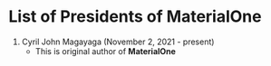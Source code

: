 # List of Presidents of MaterialOne
1) Cyril John Magayaga (November 2, 2021 - present)
   * This is original author of **MaterialOne**
